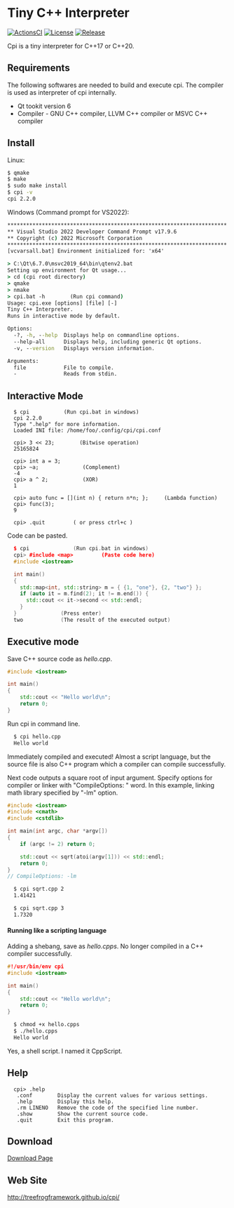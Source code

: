 # Tiny C++ Interpreter

[![ActionsCI](https://github.com/treefrogframework/cpi/actions/workflows/actions.yml/badge.svg)](https://github.com/treefrogframework/cpi/actions/workflows/actions.yml)
[![License](https://img.shields.io/badge/license-MIT-blue)](https://opensource.org/licenses/MIT)
[![Release](https://img.shields.io/github/v/release/treefrogframework/cpi.svg)](https://github.com/treefrogframework/cpi/releases)

Cpi is a tiny interpreter for C++17 or C++20.

## Requirements
The following softwares are needed to build and execute cpi.
The compiler is used as interpreter of cpi internally.
  * Qt tookit version 6
  * Compiler - GNU C++ compiler, LLVM C++ compiler or MSVC C++ compiler

## Install

Linux:
```sh
$ qmake
$ make
$ sudo make install
$ cpi -v
cpi 2.2.0
```

Windows (Command prompt for VS2022):
```bat
**********************************************************************
** Visual Studio 2022 Developer Command Prompt v17.9.6
** Copyright (c) 2022 Microsoft Corporation
**********************************************************************
[vcvarsall.bat] Environment initialized for: 'x64'

> C:\Qt\6.7.0\msvc2019_64\bin\qtenv2.bat
Setting up environment for Qt usage...
> cd (cpi root directory)
> qmake
> nmake
> cpi.bat -h        (Run cpi command)
Usage: cpi.exe [options] [file] [-]
Tiny C++ Interpreter.
Runs in interactive mode by default.

Options:
  -?, -h, --help  Displays help on commandline options.
  --help-all      Displays help, including generic Qt options.
  -v, --version   Displays version information.

Arguments:
  file            File to compile.
  -               Reads from stdin.
```

## Interactive Mode

```
  $ cpi           (Run cpi.bat in windows)
  cpi 2.2.0
  Type ".help" for more information.
  Loaded INI file: /home/foo/.config/cpi/cpi.conf

  cpi> 3 << 23;        (Bitwise operation)
  25165824

  cpi> int a = 3;
  cpi> ~a;              (Complement)
  -4
  cpi> a ^ 2;           (XOR)
  1

  cpi> auto func = [](int n) { return n*n; };     (Lambda function)
  cpi> func(3);
  9

  cpi> .quit         ( or press ctrl+c )
```

Code can be pasted.
```cpp
  $ cpi              (Run cpi.bat in windows)
  cpi> #include <map>         (Paste code here)
  #include <iostream>

  int main()
  {
    std::map<int, std::string> m = { {1, "one"}, {2, "two"} };
    if (auto it = m.find(2); it != m.end()) {
      std::cout << it->second << std::endl;
    }
  }              (Press enter)
  two            (The result of the executed output)
```

## Executive mode
Save C++ source code as *hello.cpp*.

```cpp
#include <iostream>

int main()
{
    std::cout << "Hello world\n";
    return 0;
}
```

Run cpi in command line.

```sh
  $ cpi hello.cpp
  Hello world
```

Immediately compiled and executed! Almost a script language, but the source file is also C++ program which a compiler can compile successfully.

Next code outputs a square root of input argument.
Specify options for compiler or linker with "CompileOptions: " word. In this example, linking math library specified by "-lm" option.

```cpp
#include <iostream>
#include <cmath>
#include <cstdlib>

int main(int argc, char *argv[])
{
    if (argc != 2) return 0;

    std::cout << sqrt(atoi(argv[1])) << std::endl;
    return 0;
}
// CompileOptions: -lm
```

```sh
  $ cpi sqrt.cpp 2
  1.41421

  $ cpi sqrt.cpp 3
  1.7320
```

#### Running like a scripting language
Adding a shebang, save as *hello.cpps*. No longer compiled in a C++ compiler successfully.

```cpp
#!/usr/bin/env cpi
#include <iostream>

int main()
{
    std::cout << "Hello world\n";
    return 0;
}
```

```sh
  $ chmod +x hello.cpps
  $ ./hello.cpps
  Hello world
```

Yes, a shell script. I named it CppScript.

## Help

```
  cpi> .help
   .conf        Display the current values for various settings.
   .help        Display this help.
   .rm LINENO   Remove the code of the specified line number.
   .show        Show the current source code.
   .quit        Exit this program.
```

## Download
 [Download Page](https://github.com/treefrogframework/cpi/releases)


## Web Site
 http://treefrogframework.github.io/cpi/
